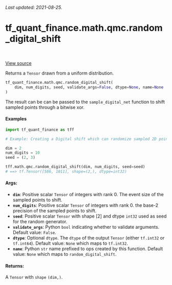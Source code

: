 <!--
This file is generated by a tool. Do not edit directly.
For open-source contributions the docs will be updated automatically.
-->

*Last updated: 2021-08-25.*

<div itemscope itemtype="http://developers.google.com/ReferenceObject">
<meta itemprop="name" content="tf_quant_finance.math.qmc.random_digital_shift" />
<meta itemprop="path" content="Stable" />
</div>

# tf_quant_finance.math.qmc.random_digital_shift

<!-- Insert buttons and diff -->

<table class="tfo-notebook-buttons tfo-api" align="left">
</table>

<a target="_blank" href="https://github.com/google/tf-quant-finance/blob/master/tf_quant_finance/math/qmc/digital_net.py">View source</a>



Returns a `Tensor` drawn from a uniform distribution.

```python
tf_quant_finance.math.qmc.random_digital_shift(
    dim, num_digits, seed, validate_args=False, dtype=None, name=None
)
```



<!-- Placeholder for "Used in" -->

The result can be can be passed to the `sample_digital_net` function to shift
sampled points through a bitwise xor.

#### Examples

```python
import tf_quant_finance as tff

# Example: Creating a Digital shift which can randomize sampled 2D points.

dim = 2
num_digits = 10
seed = (2, 3)

tff.math.qmc.random_digital_shift(dim, num_digits, seed=seed)
# ==> tf.Tensor([586, 1011], shape=(2,), dtype=int32)
```

#### Args:


* <b>`dim`</b>: Positive scalar `Tensor` of integers with rank 0. The event size of the
  sampled points to shift.
* <b>`num_digits`</b>: Positive scalar `Tensor` of integers with rank 0. the base-2
  precision of the sampled points to shift.
* <b>`seed`</b>: Positive scalar `Tensor` with shape [2] and dtype `int32` used as seed
  for the random generator.
* <b>`validate_args`</b>: Python `bool` indicating whether to validate arguments.
  Default value: `False`.
* <b>`dtype`</b>: Optional `dtype`. The `dtype` of the output `Tensor` (either
  `tf.int32` or `tf.int64`).
  Default value: `None` which maps to `tf.int32`.
* <b>`name`</b>: Python `str` name prefixed to ops created by this function.
  Default value: `None` which maps to `random_digital_shift`.


#### Returns:

A `Tensor` with `shape` `(dim,)`.
